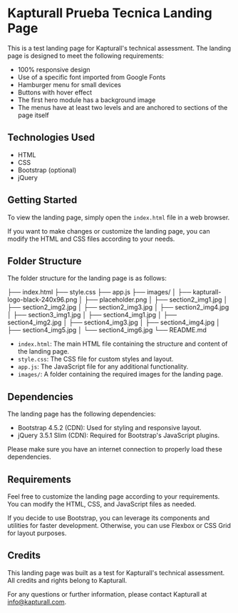 # Kapturall Prueba Tecnica Landing Page

This is a test landing page for Kapturall's technical assessment. The landing page is designed to meet the following requirements:

- 100% responsive design
- Use of a specific font imported from Google Fonts
- Hamburger menu for small devices
- Buttons with hover effect
- The first hero module has a background image
- The menus have at least two levels and are anchored to sections of the page itself

## Technologies Used

- HTML
- CSS
- Bootstrap (optional)
- jQuery

## Getting Started

To view the landing page, simply open the `index.html` file in a web browser.

If you want to make changes or customize the landing page, you can modify the HTML and CSS files according to your needs.

## Folder Structure

The folder structure for the landing page is as follows:

├── index.html
├── style.css
├── app.js
├── images/
│ ├── kapturall-logo-black-240x96.png
│ ├── placeholder.png
│ ├── section2_img1.jpg
│ ├── section2_img2.jpg
│ ├── section2_img3.jpg
│ ├── section2_img4.jpg
│ ├── section3_img1.jpg
│ ├── section4_img1.jpg
│ ├── section4_img2.jpg
│ ├── section4_img3.jpg
│ ├── section4_img4.jpg
│ ├── section4_img5.jpg
│ └── section4_img6.jpg
└── README.md


- `index.html`: The main HTML file containing the structure and content of the landing page.
- `style.css`: The CSS file for custom styles and layout.
- `app.js`: The JavaScript file for any additional functionality.
- `images/`: A folder containing the required images for the landing page.

## Dependencies

The landing page has the following dependencies:

- Bootstrap 4.5.2 (CDN): Used for styling and responsive layout.
- jQuery 3.5.1 Slim (CDN): Required for Bootstrap's JavaScript plugins.

Please make sure you have an internet connection to properly load these dependencies.

## Requirements

Feel free to customize the landing page according to your requirements. You can modify the HTML, CSS, and JavaScript files as needed.

If you decide to use Bootstrap, you can leverage its components and utilities for faster development. Otherwise, you can use Flexbox or CSS Grid for layout purposes.

## Credits

This landing page was built as a test for Kapturall's technical assessment. All credits and rights belong to Kapturall.

For any questions or further information, please contact Kapturall at info@kapturall.com.

